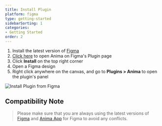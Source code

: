 ```yaml
---
title: Install Plugin
platform: figma
type: getting-started
sidebarSorting: 1
categories: 
- Getting Started
order: 2
---
```


1. Install the latest version of [Figma](https://www.figma.com/downloads/)
2. [Click here](https://www.figma.com/community/plugin/857346721138427857/Anima) to open Anima on Figma's Plugin page
3. Click **Install** on the top right corner
4. Open a Figma design
5. Right click anywhere on the canvas, and go to **Plugins > Anima** to open the plugin's panel

![Install Plugin from Figma](https://p46.f4.n0.cdn.getcloudapp.com/items/Qwul4ePE/Install%20plugin%20figma%402x.png?v=ccc61db7a50bcba68f855f323adf1c3a)



## Compatibility Note

>Please make sure that you are always using the latest versions of [Figma](https://www.figma.com/downloads/) and [Anima App]() for Figma to avoid any conflicts.
